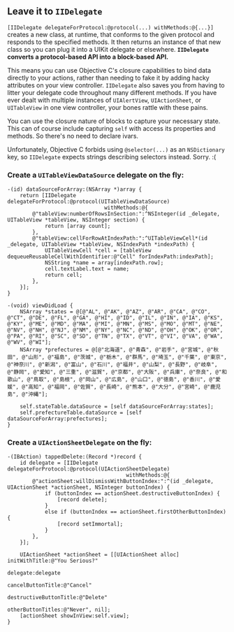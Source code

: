 ## Leave it to `IIDelegate`

`[IIDelegate delegateForProtocol:@protocol(...) withMethods:@{...}]` creates a new class, at runtime, that conforms to the given protocol and responds to the specified methods. It then returns an instance of that new class so you can plug it into a UIKit delegate or elsewhere. **`IIDelegate` converts a protocol-based API into a block-based API.**

This means you can use Objective C's closure capabilities to bind data directly to your actions, rather than needing to fake it by adding hacky attributes on your view controller. `IIDelegate` also saves you from having to litter your delegate code throughout many different methods. If you have ever dealt with multiple instances of `UIAlertView`, `UIActionSheet`, or `UITableView` in one view controller, your bones rattle with these pains.

You can use the closure nature of blocks to capture your necessary state. This can of course include capturing `self` with access its properties and methods. So there's no need to declare ivars.

Unfortunately, Objective C forbids using `@selector(...)` as an `NSDictionary` key, so `IIDelegate` expects strings describing selectors instead. Sorry. :(

### Create a `UITableViewDataSource` delegate on the fly:

    -(id) dataSourceForArray:(NSArray *)array {
        return [IIDelegate delegateForProtocol:@protocol(UITableViewDataSource)
                                   withMethods:@{
            @"tableView:numberOfRowsInSection:":^NSInteger(id _delegate, UITableView *tableView, NSInteger section) {
                return [array count];
            },
            @"tableView:cellForRowAtIndexPath:":^UITableViewCell*(id _delegate, UITableView *tableView, NSIndexPath *indexPath) {
                UITableViewCell *cell = [tableView dequeueReusableCellWithIdentifier:@"Cell" forIndexPath:indexPath];
                NSString *name = array[indexPath.row];
                cell.textLabel.text = name;
                return cell;
            },
        }];
    }
    
    -(void) viewDidLoad {
        NSArray *states = @[@"AL", @"AK", @"AZ", @"AR", @"CA", @"CO", @"CT", @"DE", @"FL", @"GA", @"HI", @"ID", @"IL", @"IN", @"IA", @"KS", @"KY", @"ME", @"MD", @"MA", @"MI", @"MN", @"MS", @"MO", @"MT", @"NE", @"NV", @"NH", @"NJ", @"NM", @"NY", @"NC", @"ND", @"OH", @"OK", @"OR", @"PA", @"RI", @"SC", @"SD", @"TN", @"TX", @"VT", @"VI", @"VA", @"WA", @"WV", @"WI"];
        NSArray *prefectures = @[@"北海道", @"青森", @"岩手", @"宮城", @"秋田", @"山形", @"福島", @"茨城", @"栃木", @"群馬", @"埼玉", @"千葉", @"東京", @"神奈川", @"新潟", @"富山", @"石川", @"福井", @"山梨", @"長野", @"岐阜", @"静岡", @"愛知", @"三重", @"滋賀", @"京都", @"大阪", @"兵庫", @"奈良", @"和歌山", @"鳥取", @"島根", @"岡山", @"広島", @"山口", @"徳島", @"香川", @"愛媛", @"高知", @"福岡", @"佐賀", @"長崎", @"熊本", @"大分", @"宮崎", @"鹿児島", @"沖縄"];
    
        self.stateTable.dataSource = [self dataSourceForArray:states];
        self.prefectureTable.dataSource = [self dataSourceForArray:prefectures];
    }

### Create a `UIActionSheetDelegate` on the fly:

    -(IBAction) tappedDelete:(Record *)record {
        id delegate = [IIDelegate delegateForProtocol:@protocol(UIActionSheetDelegate)
                                          withMethods:@{
            @"actionSheet:willDismissWithButtonIndex:":^(id _delegate, UIActionSheet *actionSheet, NSInteger buttonIndex) {
                if (buttonIndex == actionSheet.destructiveButtonIndex) {
                    [record delete];
                }
                else if (buttonIndex == actionSheet.firstOtherButtonIndex) {
                    [record setImmortal];
                }
            },
        }];

        UIActionSheet *actionSheet = [[UIActionSheet alloc] initWithTitle:@"You Serious?"
                                                                 delegate:delegate
                                                        cancelButtonTitle:@"Cancel"
                                                   destructiveButtonTitle:@"Delete"
                                                        otherButtonTitles:@"Never", nil];
        [actionSheet showInView:self.view];
    }
